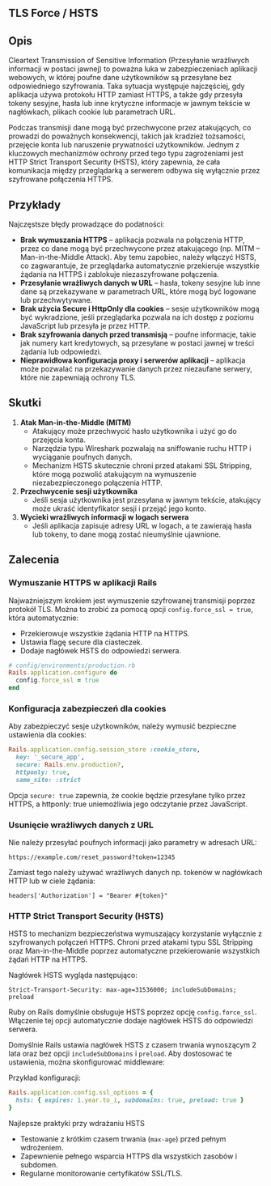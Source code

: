 ## TLS Force / HSTS


## Opis

Cleartext Transmission of Sensitive Information (Przesyłanie wrażliwych informacji w postaci jawnej) to poważna luka w zabezpieczeniach aplikacji webowych, w której poufne dane użytkowników są przesyłane bez odpowiedniego szyfrowania. Taka sytuacja występuje najczęściej, gdy aplikacja używa protokołu HTTP zamiast HTTPS, a także gdy przesyła tokeny sesyjne, hasła lub inne krytyczne informacje w jawnym tekście w nagłówkach, plikach cookie lub parametrach URL.

Podczas transmisji dane mogą być przechwycone przez atakujących, co prowadzi do poważnych konsekwencji, takich jak kradzież tożsamości, przejęcie konta lub naruszenie prywatności użytkowników. Jednym z kluczowych mechanizmów ochrony przed tego typu zagrożeniami jest HTTP Strict Transport Security (HSTS), który zapewnia, że cała komunikacja między przeglądarką a serwerem odbywa się wyłącznie przez szyfrowane połączenia HTTPS.

## Przykłady

Najczęstsze błędy prowadzące do podatności:
- **Brak wymuszania HTTPS** – aplikacja pozwala na połączenia HTTP, przez co dane mogą być przechwycone przez atakującego (np. MITM – Man-in-the-Middle Attack). Aby temu zapobiec, należy włączyć HSTS, co zagwarantuje, że przeglądarka automatycznie przekieruje wszystkie żądania na HTTPS i zablokuje niezaszyfrowane połączenia.
- **Przesyłanie wrażliwych danych w URL** – hasła, tokeny sesyjne lub inne dane są przekazywane w parametrach URL, które mogą być logowane lub przechwytywane.
- **Brak użycia Secure i HttpOnly dla cookies** – sesje użytkowników mogą być wykradzione, jeśli przeglądarka pozwala na ich dostęp z poziomu JavaScript lub przesyła je przez HTTP.
- **Brak szyfrowania danych przed transmisją** – poufne informacje, takie jak numery kart kredytowych, są przesyłane w postaci jawnej w treści żądania lub odpowiedzi.
- **Nieprawidłowa konfiguracja proxy i serwerów aplikacji** – aplikacja może pozwalać na przekazywanie danych przez niezaufane serwery, które nie zapewniają ochrony TLS.

## Skutki

1. **Atak Man-in-the-Middle (MITM)**
   - Atakujący może przechwycić hasło użytkownika i użyć go do przejęcia konta.
   - Narzędzia typu Wireshark pozwalają na sniffowanie ruchu HTTP i wyciąganie poufnych danych.
   - Mechanizm HSTS skutecznie chroni przed atakami SSL Stripping, które mogą pozwolić atakującym na wymuszenie niezabezpieczonego połączenia HTTP.
2. **Przechwycenie sesji użytkownika**
   - Jeśli sesja użytkownika jest przesyłana w jawnym tekście, atakujący może ukraść identyfikator sesji i przejąć jego konto.
3. **Wycieki wrażliwych informacji w logach serwera**
   - Jeśli aplikacja zapisuje adresy URL w logach, a te zawierają hasła lub tokeny, to dane mogą zostać nieumyślnie ujawnione.

## Zalecenia

### Wymuszanie HTTPS w aplikacji Rails

Najważniejszym krokiem jest wymuszenie szyfrowanej transmisji poprzez protokół TLS. Można to zrobić za pomocą opcji `config.force_ssl = true`, która automatycznie:
- Przekierowuje wszystkie żądania HTTP na HTTPS.
- Ustawia flagę secure dla ciasteczek.
- Dodaje nagłówek HSTS do odpowiedzi serwera.

```ruby
# config/environments/production.rb
Rails.application.configure do
  config.force_ssl = true
end
```

### Konfiguracja zabezpieczeń dla cookies

Aby zabezpieczyć sesje użytkowników, należy wymusić bezpieczne ustawienia dla cookies:

```ruby
Rails.application.config.session_store :cookie_store,
  key: '_secure_app',
  secure: Rails.env.production?,
  httponly: true,
  same_site: :strict
```

Opcja `secure: true` zapewnia, że cookie będzie przesyłane tylko przez HTTPS, a httponly: true uniemożliwia jego odczytanie przez JavaScript.

### Usunięcie wrażliwych danych z URL

Nie należy przesyłać poufnych informacji jako parametry w adresach URL:
```
https://example.com/reset_password?token=12345
```

Zamiast tego należy używać wrażliwych danych np. tokenów w nagłówkach HTTP lub w ciele żądania:
```
headers['Authorization'] = "Bearer #{token}"
```

### HTTP Strict Transport Security (HSTS)

HSTS to mechanizm bezpieczeństwa wymuszający korzystanie wyłącznie z szyfrowanych połączeń HTTPS. Chroni przed atakami typu SSL Stripping oraz Man-in-the-Middle poprzez automatyczne przekierowanie wszystkich żądań HTTP na HTTPS.

Nagłówek HSTS wygląda następująco:

```
Strict-Transport-Security: max-age=31536000; includeSubDomains; preload
```

Ruby on Rails domyślnie obsługuje HSTS poprzez opcję `config.force_ssl`. Włączenie tej opcji automatycznie dodaje nagłówek HSTS do odpowiedzi serwera.

Domyślnie Rails ustawia nagłówek HSTS z czasem trwania wynoszącym 2 lata oraz bez opcji `includeSubDomains` i `preload`. Aby dostosować te ustawienia, można skonfigurować middleware:

Przykład konfiguracji:

```ruby
Rails.application.config.ssl_options = {
  hsts: { expires: 1.year.to_i, subdomains: true, preload: true }
}
```

Najlepsze praktyki przy wdrażaniu HSTS
- Testowanie z krótkim czasem trwania (`max-age`) przed pełnym wdrożeniem.
- Zapewnienie pełnego wsparcia HTTPS dla wszystkich zasobów i subdomen.
- Regularne monitorowanie certyfikatów SSL/TLS.
